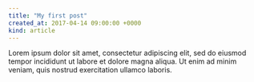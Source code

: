 ```yaml
---
title: "My first post"
created_at: 2017-04-14 09:00:00 +0000
kind: article
---
```


Lorem ipsum dolor sit amet, consectetur adipiscing elit, sed do eiusmod tempor incididunt ut labore et dolore magna aliqua. Ut enim ad minim veniam, quis nostrud exercitation ullamco laboris.

